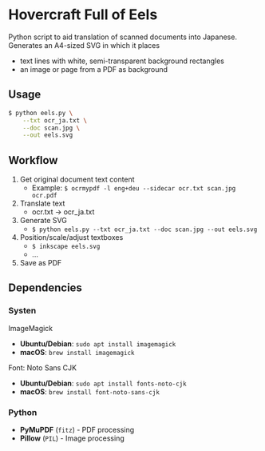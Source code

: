 # Hovercraft Full of Eels

Python script to aid translation of scanned documents into Japanese.
Generates an A4-sized SVG in which it places

* text lines with white, semi-transparent background rectangles
* an image or page from a PDF as background

## Usage

```bash
$ python eels.py \
    --txt ocr_ja.txt \
    --doc scan.jpg \
    --out eels.svg
```

## Workflow

1. Get original document text content
    * Example: `$ ocrmypdf -l eng+deu --sidecar ocr.txt scan.jpg ocr.pdf`
2. Translate text
    * ocr.txt -> ocr_ja.txt
3. Generate SVG
    * `$ python eels.py --txt ocr_ja.txt --doc scan.jpg --out eels.svg`
4. Position/scale/adjust textboxes
    * `$ inkscape eels.svg`
    * ...
5. Save as PDF

## Dependencies

### Systen

ImageMagick

- **Ubuntu/Debian**: `sudo apt install imagemagick`
- **macOS**: `brew install imagemagick`

Font: Noto Sans CJK

- **Ubuntu/Debian**: `sudo apt install fonts-noto-cjk`
- **macOS**: `brew install font-noto-sans-cjk`

### Python

- **PyMuPDF** (`fitz`) - PDF processing
- **Pillow** (`PIL`) - Image processing  